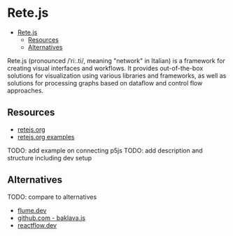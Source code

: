 # Rete.js

- [Rete.js](#retejs)
  - [Resources](#resources)
  - [Alternatives](#alternatives)


Rete.js (pronounced /ˈriː.ti/, meaning "network" in Italian) is a framework for creating visual interfaces and workflows. It provides out-of-the-box solutions for visualization using various libraries and frameworks, as well as solutions for processing graphs based on dataflow and control flow approaches.

## Resources

- [retejs.org](https://retejs.org/)
- [retejs.org examples](https://retejs.org/examples)



TODO: add example on connecting p5js
TODO: add description and structure including dev setup

## Alternatives
TODO: compare to alternatives


- [flume.dev](https://flume.dev/)
- [github.com - baklava.js](https://github.com/newcat/baklavajs)
- [reactflow.dev](https://reactflow.dev/)